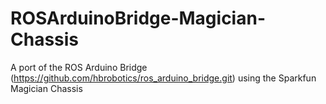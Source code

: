 # ROSArduinoBridge-Magician-Chassis
A port of the ROS Arduino Bridge (https://github.com/hbrobotics/ros_arduino_bridge.git) using the Sparkfun Magician Chassis
